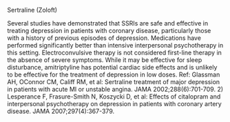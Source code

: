 Sertraline (Zoloft)

Several studies have demonstrated that SSRIs are safe and effective in treating depression in patients with coronary disease, particularly those with a history of previous episodes of depression.  Medications have performed significantly better than intensive interpersonal psychotherapy in this setting.  Electroconvulsive therapy is not considered first-line therapy in the absence of severe symptoms.  While it may be effective for sleep disturbance, amitriptyline has potential cardiac side effects and is unlikely to be effective for the treatment of depression in low doses. Ref: Glassman AH, OConnor CM, Califf RM, et al: Sertraline treatment of major depression in patients with acute MI or unstable angina. JAMA 2002;288(6):701-709.  2) Lesperance F, Frasure-Smith N, Koszycki D, et al: Effects of citalopram and interpersonal psychotherapy on depression in patients with coronary artery disease. JAMA 2007;297(4):367-379.